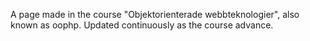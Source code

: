 A page made in the course "Objektorienterade webbteknologier", also known as oophp. Updated continuously as the course advance.
